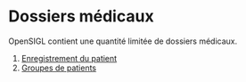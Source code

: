 # Dossiers médicaux

OpenSIGL contient une quantité limitée de dossiers médicaux.

1. [Enregistrement du patient](./patient-registration.md)
2. [Groupes de patients](./patient-groups.md)